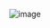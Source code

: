 
![image](https://user-images.githubusercontent.com/108905023/224144552-742879fe-6d7d-4279-8bf0-379b4cbc94d9.png)
